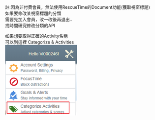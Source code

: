 ﻿註:因為非付費會員，無法使用RescueTime的Document功能(獲取視窗標題)  
如果要修改某視窗標題的分類  
需要先加入會員，改一改後再退出..  
找時間研究修改分類的API  

如果想要取得正確的Activity名稱  
可以到這裡 Categorize & Activities  
![Alt text](RescueTime-SaveBusyDude/Source/img01.png?raw=true "WebSitePath")